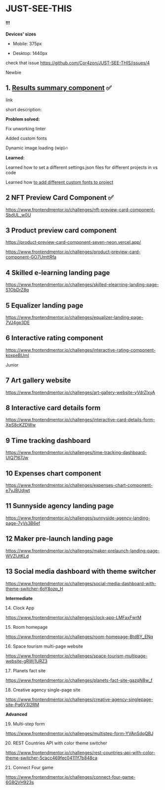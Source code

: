 # JUST-SEE-THIS
❗️❗️❗️

**Devices' sizes**

- Mobile: 375px

- Desktop: 1440px

check that issue https://github.com/Cor4zon/JUST-SEE-THIS/issues/4

Newbie

## 1. [Results summary component](https://results-summary-component-two.vercel.app/) ✅

link 

short description: 

**Problem solved:**

Fix unworking linter

Added custom fonts

Dynamic image loading (wip)🔥

**Learned:**

Learned how to set a different settings.json files for different projects in vs code

Learned how [to add different custom fonts to project](https://doka.guide/css/font-face/)

## 2 NFT Preview Card Component ✅

https://www.frontendmentor.io/challenges/nft-preview-card-component-SbdUL_w0U


## 3 Product preview card component

https://product-preview-card-component-seven-neon.vercel.app/

https://www.frontendmentor.io/challenges/product-preview-card-component-GO7UmttRfa

## 4 Skilled e-learning landing page

https://www.frontendmentor.io/challenges/skilled-elearning-landing-page-S1ObDrZ8q

## 5 Equalizer landing page

https://www.frontendmentor.io/challenges/equalizer-landing-page-7VJ4gp3DE

## 6 Interactive rating component

https://www.frontendmentor.io/challenges/interactive-rating-component-koxpeBUmI


Junior 

## 7 Art gallery website

https://www.frontendmentor.io/challenges/art-gallery-website-yVdrZlxyA

## 8 Interactive card details form

https://www.frontendmentor.io/challenges/interactive-card-details-form-XpS8cKZDWw

## 9 Time tracking dashboard

https://www.frontendmentor.io/challenges/time-tracking-dashboard-UIQ7167Jw

## 10 Expenses chart component

https://www.frontendmentor.io/challenges/expenses-chart-component-e7yJBUdjwt

## 11 Sunnyside agency landing page

https://www.frontendmentor.io/challenges/sunnyside-agency-landing-page-7yVs3B6ef

## 12 Maker pre-launch landing page

https://www.frontendmentor.io/challenges/maker-prelaunch-landing-page-WVZIJtKLd

## 13 Social media dashboard with theme switcher

https://www.frontendmentor.io/challenges/social-media-dashboard-with-theme-switcher-6oY8ozp_H



**Intermediate**

14. Clock App

https://www.frontendmentor.io/challenges/clock-app-LMFaxFwrM

15. Room homepage 

https://www.frontendmentor.io/challenges/room-homepage-BtdBY_ENq

16. Space tourism multi-page website

https://www.frontendmentor.io/challenges/space-tourism-multipage-website-gRWj1URZ3

17. Planets fact site

https://www.frontendmentor.io/challenges/planets-fact-site-gazqN8w_f

18. Creative agency single-page site

https://www.frontendmentor.io/challenges/creative-agency-singlepage-site-Pq6V3I2RM

**Advanced**

19. Multi-step form

https://www.frontendmentor.io/challenges/multistep-form-YVAnSdqQBJ


20. REST Countries API with color theme switcher

https://www.frontendmentor.io/challenges/rest-countries-api-with-color-theme-switcher-5cacc469fec04111f7b848ca

21. Connect Four game

https://www.frontendmentor.io/challenges/connect-four-game-6G8QVH923s
